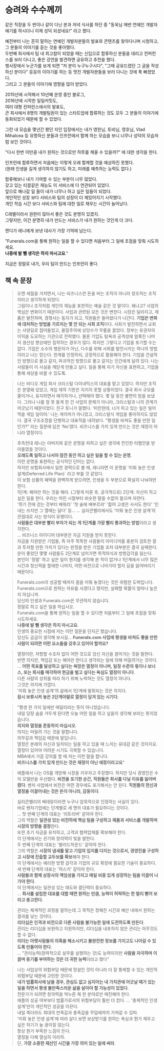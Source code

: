 # 승려와 수수께끼

같은 직장을 두 번이나 같이 다닌 분과 저녁 식사를 하던 중 "동욱님 매번 연예인 개발자 얘기를 하시더니 이제 성덕 되셨네요!" 라고 했다.  
  
예전부터 나는 흔히 말하는 연예인 개발자분들의 발표와 콘텐츠를 찾아다니며 시청하고, 그 분들의 이야기를 듣는 것을 좋아했다.  
두번째 회사에서 팀 내 최고참이 되었을 때는 신입으로 합류하신 분들을 데리고 컨퍼런스를 보러 다니고, 좋은 강연을 발견하면 공유하고 추천을 했다.  
행사장에서 누군가를 보게 되면 "저 분이 누구누구시다", "그때 공유드렸던 그 글을 작성하신 분이다" 등등의 이야기를 하는 등 멋진 개발자분들을 보러 다니는 것에 푹 빠졌었다.  
그리고 그 분들의 이야기에 영향을 많이 받았다.  
  
2015년에 시작해서 10년째 운영 중인 블로그,  
2016년에 시작한 일일커밋도,  
여러 대형 컨퍼런스에서의 발표도,  
큰 회사에서 8명의 개발팀원이 있는 스타트업에 합류하는 것도 모두 그 분들의 이야기에 동화되었기 때문에 할 수 있었다.  
  
그런 내 모습을 몇년간 봤던 지인 입장에서는 내가 영한님, 토비님, 영호님, Vlad Mihalcea 등 유명하신 분들과 인프런에서 함께 하는 모습을 보니 너무나 성덕의 모습처럼 보인 것이다.  
  
"다시 한번 이만큼 내가 원하는 것으로만 하루를 채울 수 있을까?" 에 대한 생각을 한다.  
  
인프런에 합류하면서 처음에는 이렇게 오래 함께할 것을 예상하진 못했다.  
(원래 인생을 길게 생각하지 않기도 하고, 미래를 예측하는 능력도 없다.)  
  
합류해보니 내가 기여할 수 있는 부분이 너무 많았다.  
갖고 있는 티끌같은 재능도 이 서비스에 다 연관되어 있었다.  
앞으로 해나갈 일 들이 내가 너무나 하고 싶은 일들이 되었다.  
개인적인 성장 보다 서비스와 팀의 성장이 더 재밌어지기 시작했다.  
개인 학습 시간 보다 서비스와 팀에 대한 일로 채우는 시간이 늘어났다.  

C레벨이라서 권한이 많아서 좋은 것도 분명히 있겠지.  
그렇지만, 이건 분명히 내가 만드는 서비스가 내가 원하는 것인게 더 크다.  
  
랜디가 레니에게 보낸 대사가 가장 기억에 남는다.

"Funerals.com을 통해 원하는 일을 할 수 있다면 처음부터 그 일에 초점을 맞춰 시도하세요.  
**나중에 발 뺄 생각은 하지 마시고요**."  

지금은 정말로 내가, 우리 팀이 만드는 인프런이 좋다.  

## 책 속 문장

> 오랜 세월을 거치면서,
나는 비즈니스란 돈을 버는 조직이 아니라 창조하는 조직이라고 생각하게 되었다.  
그림이나 조각처럼 개인의 재능을 표현하는 예술 같은 것 말이다.
왜냐고?
사업의 핵심은 변화이기 때문이다.
사업과 관련된 모든 것은 변한다.
시장은 달라지고, 제품은 발전하며, 경쟁사는 동지가 되고, 직원들은 들어왔다가 나간다.
**기업은 변화에 대처하는 방법을 가르치는 몇 안 되는 사회 조직**이다.
사회가 발전하면서 교회는 사양길로 접어들었고, 물질주의에 상당수가 무릎을 꿇었다.
정부는 유권자의 이익을 도모하는 기관으로 전락했다.
물론 기업도 탐욕과 공격성에 얼룩진 나머지 생산성 향상에만 집착하는 경우가 많다.
하지만 그렇다고 기업을 포기할 수는 없다.
기업은 소수의 행운아가 아닌, 다수를 위해 사회를 발전시키는 하나의 방법이라고 나는 믿는다.
한계를 인정하되, 긍정적으로 활용해야 한다.
기업을 건설적인 방향으로 몰고 갈지, 파괴적인 방향으로 몰고 갈지는 인간에게 달려 있다.
나는 사람들이 이 사실을 깨닫게 만들고 싶다.
일을 통해 자기 자신을 표현하고, 기업을 통해 세상을 바꿀 수 있도록.


> 나는 비디오 게임 회사 크리스털 다이내믹스의 대표를 맡고 있었다.
> 하지만 조직은 분열돼 있었고, 게임 제작 기한은 지키지 못할 상황이었다.
결국 회사 규모를 줄이거나, 유지하면서 매각하거나, 선택해야 했다.
몇 달 동안 불면의 밤을 보냈다.
그러나 나를 잠 못 들게 한 건 사업의 문제가 아니라, 크리스털과 나의 관계가 어긋났기 때문이었다.
친구 토니가 말했다.
‘미안한데, 너가 하고 있는 일은 빌어먹을 게임 일이야.’
나는 게이머가 아니었고, 크리스털식 게임을 좋아하지도 않았다.
결국 구조조정을 단행하고 대표직을 내려놨다.
“평생을 바쳐도 좋을 만한 일인가?”
라는 질문에 답은 ‘No’였다.
비즈니스를 가치 있게 만드는 것은 재정이 아니라 열정이다.

> 추측컨대 레니는 아버지와 같은 운명을 피하고 싶은 생각에 잔인한 타협안을 받아들였을 것이다.  
> **오래도록 일하고 나서야 잠깐 동안 하고 싶은 일을 할 수 있는 운명**.  
> 이런 운명을 표현하는 공식적인 단어는 없다.  
> 하지만 보험회사에서 일한 경력으로 볼 때, 레니라면 이 운명을 '미뤄 놓은 인생 설계(Deferred Life Plan)` 라고 부를 것 같았다.  
> 이 보험 상품의 혜택을 완벽하게 받으려면, 인생을 두 부분으로 확실히 나눠야만 한다.  
> 1단계: 해야만 하는 것을 해라.
> (그렇게 미룬 후, 궁극적으로)
2단계: 자신이 하고 싶은 일을 한다.
> 우리는 어린 시절부터 비슷한 말을 수없이 들으며 자란다.  
> '뛰기 전에 걷는 것부터 배워라' '첫 술에 배부르랴' '젊어 고생은 사서도 한다' '인내는 쓰지만 그 열매는 달다' 등...
> ...
> 실리콘밸리에서도 '미뤄 놓은 인생 설계'의 관점대로 사는 방식이 유행이다.  
> **사람들은 대부분 빨리 부자가 되는 게 1단계를 가장 빨리 통과하는 방법**이라고 생각한다.  
> ...
> 비즈니스 아이디어 대부분은 자금 지원을 받지 못한다.  
> 자금을 지원받은 기업들, 즉 아주 똑똑한 사람들이 아이디어를 충분히 검토한 결과 투자할 만한 가치가 있다는 판정을 받은 기업들 조차 대부분은 결국 실패한다.  
> 운이 좋았던 몇몇 사람들도 2단계로 넘어가면 목적의식과 방향감각을 잃는다.  
> 본인이 '정말' 하고 싶은 일이 뭔지를 생각해 본 적이 없거나 1단계에서 너무 많은 시간과 정신력을 할애한 나머지, 어떤 비전으로 나아가야 할지 길을 잃어버리기 때문이다.

> Funerals.com이 성공할 때까지 꿈을 미뤄 놓겠다는 것은 위험한 도박입니다.  
> Funerals.com으로 원하는 자유를 사겠다고 했지만, 실패할 확률이 얼마나 높은지 아십니까.  
> 당신의 인생과 Funerals.com은 무관하지 않습니다.  
> 정말로 하고 싶은 일을 하십시오.  
> Funerals.com을 통해 원하는 일을 할 수 있다면 처음부터 그 일에 초점을 맞춰 시도하세요.  
> **나중에 발 뺄 생각은 하지 마시고요**.  
> 인생의 중요한 시점에 저는 이런 질문을 던지곤 했습니다.  
> 당신도 곰곰이 생각해 보시길...
> **Funerals.com 사업에 평생을 바쳐도 좋을 만한 사람이 되려면 어떤 요소들을 갖추고 있어야 할까요?**

> 열정이란, 저항할 수조차 없이 어떤 것으로 당신 자신을 끌어가는 것을 말한다.  
> 반면 의지란, 책임감 또는 해야만 한다고 생각되는 일에 의해 떠밀려가는 것이다.  
> ...
> **어떤 목표를 달성하고 싶다는 욕망은 열정이 아니며, 일정 수준의 몫이나 보너스, 또는 회사를 매각하여 현금을 벌고 싶다는 욕심도 열정이 아니다**.  
> 다른 사람의 성취를 따라 하기 위해 노력하는 것도 열정이 아니다.  
> 그것은 의지에 가깝다.  
> '미뤄 놓은 인생 설계'의 삶에서 1단계에 발휘되는 것은 의지다.  
> **잠시 보류시켜 놓은 2단계야말로 열정이 담겨 있는 시기다**.

> "평생 한 가지 일에만 매달리라는 뜻이 아니었습니다.  
> 내일 당장 숨을 거두게 된다면 오늘 어떤 일을 하고 싶을지 생각해 보라는 뜻이었습니다.  
> **의지와 열정을 혼동하지 마십시오**.  
> 의지는 떠밀려 가는 것을 말합니다.  
> 의무감과 책임감 때문에 말입니다.  
> 열정은 본래의 자신과 일치되는 일을 하고 있을 때 느끼는 유대감 같은 것이지요.  
> 열정이 있어야 어려운 시기도 극복할 수 있습니다.  
> MBA에서 가끔 강의를 할 때 저는 이런 말을 합니다.  
> **비즈니스를 가치 있게 만드는 것은 재정이 아닌 애정이라고요**"

> 애플에서 나는 OS를 개방해 시장을 키우자고 주장했다.
하지만 당시 경영진은 수익 모델만을 우선했다.
**비전을 포기한 순간, 직원들은 회사를 다닐 이유를 잃어버렸다**.
벤처 사업에서 비전은 어떤 경우에도 포기해서는 안 된다.
**직원들의 헌신과 열정을 이끌어내는 것은 돈이 아니라, 감동이다**.

> 실리콘밸리의 베테랑이라면 누구나 암묵적으로 인정하는 사실이 있다.  
> 바로 벤처기업에는 단계별로 세 명의 대표가 필요하다는 것이다.  
> ...
> 첫 번째 단계의 대표는 '리트리버' 같아야 한다.  
> 그의 역할은 **일관성 있는 비전하에 핵심 팀을 구성하고 제품과 서비스를 개발하며 시장의 방향을 결정**한다.  
> 또한 초기 자금을 유치하고, 고객과 협력업체를 확보해야 한다.  
> 이 단계에서는 끈기와 창의력이 빛을 발한다.  
> 두 번째 단계의 대표는 '블러드하운드' 같아야 한다.  
> 그의 역할은 **시장의 냄새를 맡고 기업의 입지를 다지는 것으로서, 경영진을 구성하고 시장에 진출할 교두보를 확보**해야 한다.  
> 이 단계에서는 예리한 방향 감각과 기업의 규모 확장에 필요한 기술이 중요하다.  
> 세 번째 단계의 대표는 '허스키' 같아야 한다.  
> **사람들과 함께 상장사의 책임성을 가지고 매일 비중 있게 성장하는 팀을 이끌어 나가야 한다**.  
> 이 단계에서는 일관성 있는 태도와 결단력이 중요하다.   
> ...
> **회사를 설립한 대표를 대할 때면 원하는 만큼, 능력이 허락하는 한 멀리 뻗어 보라고 충고한다**.

> 관리는 체계적인 과정을 말하는데 그 목적은 정해진 시간과 예산 내에서 원하는 결과를 낳는 것이다.  
> **리더십은 인격과 비전으로 다른 사람을 불가능한 일에 도전하도록 만든다**.  
> 관리는 리더십을 보완하고 지원하지만, 리더십을 내포하지 않은 관리는 아무것도 할 수 없다.  
> **리더는 아랫사람들의 의혹을 해소시키고 불완전한 정보를 가지고도 나아갈 수 있도록 만들어야 한다**.  
> ...
> "관리능력(정력적으로 실무를 실행하는 것)도 능력이지만 **사람을 자극하며 이끌며 동기를 부여하는 것은 더 귀한 능력**이라고 했다"

> 나는 사업상의 위험부담 때문에 망설인 것이 아니라 더 잘 통제할 수 있는 개인적 위험부담 때문에 고민한 것이다.  
> **내가 법률회사에 남을 경우, 관심도 없고 심지어는 내 가치관에 어긋날 때가 있는 일을 하면서 평생 불만족스러운 삶을 살아야 할 가능성이 있었다**.  
> 전문가가 되려면 창의력을 억누른 채 한 분야로만 매진해야 한다.  
> 애플의 성공 여부보다 법률가로서의 위험부담이 훨씬 더 컸다.
> ...
> '총체적인 인생 설계'만이 개인적인 성공을 이끈다.  
> 내일 죽더라도 최대의 만족감과 충족감을 무덤에까지 가져갈 수 있따.  
> '미뤄 놓은 인생 설계'에 따라 살다 보면 보상받기를 원하는 욕심과 뭔가 채우고 싶은 허기가 늘 끊이질 않는다.  
> 항상 뭔가 부족한 느낌이 든다.  
> 열정을 다해 열심히 이라하.  
> 단, **가장 소중한 재산인 시간을 가장 의미 있는 일에 써라**.